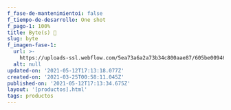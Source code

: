 ```yaml
---
f_fase-de-mantenimientoi: false
f_tiempo-de-desarrollo: One shot
f_pago-1: 100%
title: Byte(s) 🍪
slug: byte
f_imagen-fase-1:
  url: >-
    https://uploads-ssl.webflow.com/5ea73a6a2a73b34c800aae87/605be009467d15c0b36e0b55_undraw_Online_collaboration_re_bkpm.svg
  alt: null
updated-on: '2021-05-12T17:13:18.077Z'
created-on: '2021-03-25T00:58:11.045Z'
published-on: '2021-05-12T17:13:34.675Z'
layout: '[productos].html'
tags: productos
---
```



